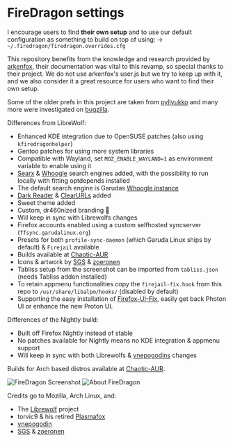 # FireDragon settings

I encourage users to find **their own setup** and to use our default configuration as something to build on top of using:
-> `~/.firedragon/firedragon.overrides.cfg`

This repository benefits from the knowledge and research provided by [arkenfox](https://github.com/arkenfox), their documentation was vital to this revamp, so special thanks to their project.
We do not use arkenfox's user.js but we try to keep up with it, and we also consider it a great resource for users who want to find their own setup.

Some of the older prefs in this project are taken from [pyllyukko](https://github.com/pyllyukko/user.js/) and many more were investigated on [bugzilla](https://bugzilla.mozilla.org/home).

Differences from LibreWolf:

- Enhanced KDE integration due to OpenSUSE patches (also using `kfiredragonhelper`)
- Gentoo patches for using more system libraries
- Compatible with Wayland, set `MOZ_ENABLE_WAYLAND=1` as environment variable to enable using it
- [Searx](https://searx.garudalinux.org/) & [Whoogle](https://search.garudalinux.org/) search engines added, with the possibility to run locally with fitting optdepends installed
- The default search engine is Garudas [Whoogle instance](https://search.garudalinux.org)
- [Dark Reader](https://addons.mozilla.org/en-US/firefox/addon/darkreader/) & [ClearURLs](https://addons.mozilla.org/de/firefox/addon/clearurls/) added
- Sweet theme added
- Custom, dr460nized branding :dragon:
- Will keep in sync with Librewolfs changes
- Firefox accounts enabled using a custom selfhosted syncserver (`ffsync.garudalinux.org`)
- Presets for both `profile-sync-daemon` (which Garuda Linux ships by default) & `Firejail` available
- Builds available at [Chaotic-AUR](https://chaotic.cx)
- Icons & artwork by [SGS](https://gitlab.com/SGSm) & [zoeronen](https://gitlab.com/zoeronen)
- Tabliss setup from the screenshot can be imported from `tabliss.json` (needs Tabliss addon installed)
- To retain appmenu functionalities copy the `firejail-fix.hook` from this repo to `/usr/share/libalpm/hooks/` (disabled by default)
- Supporting the easy installation of [Firefox-UI-Fix](https://github.com/black7375/Firefox-UI-Fix#installation-guide), easily get back Photon UI or enhance the new Proton UI. 

Differences of the Nightly build:

- Built off Firefox Nightly instead of stable
- No patches available for Nightly means no KDE integration & appmenu support
- Will keep in sync with both Librewolfs & [vnepogodins](https://aur.archlinux.org/account/vnepogodin) changes

Builds for Arch based distros available at [Chaotic-AUR](https://aur.chaotic.cx).

<img src="https://gitlab.com/dr460nf1r3/dragonwolf-settings/-/raw/master/home.png/" alt="FireDragon Screenshot">
<img src="https://gitlab.com/dr460nf1r3/dragonwolf-settings/-/raw/master/about.png/" alt="About FireDragon" >


Credits go to Mozilla, Arch Linux, and:

- The [Librewolf](https://librewolf-community.gitlab.io/) project
- torvic9 & his retired [Plasmafox](https://github.com/torvic9/plasmafox)
- [vnepogodin](https://aur.archlinux.org/account/vnepogodin)
- [SGS](https://gitlab.com/SGSm) & [zoeronen](https://gitlab.com/zoeronen)
